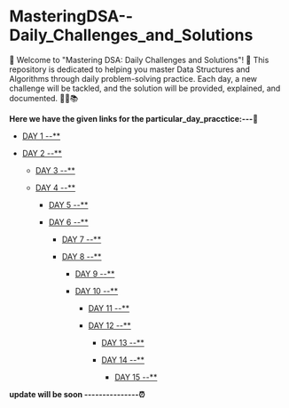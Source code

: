 # MasteringDSA--Daily_Challenges_and_Solutions
🎉 Welcome to "Mastering DSA: Daily Challenges and Solutions"! 🎉
This repository is dedicated to helping you master Data Structures and Algorithms through daily problem-solving practice. Each day, a new challenge will be tackled, and the solution will be provided, explained, and documented. 🚀💡📚


**Here we have the given links for the particular_day_pracctice:---🥇**
- [DAY 1 --**]()

- [DAY 2 --**]()

  - [DAY 3 --**]()

  - [DAY 4 --**]()

    - [DAY 5 --**]()

    - [DAY 6 --**]()

      - [DAY 7 --**]()

      - [DAY 8 --**]()

        - [DAY 9 --**]()

        - [DAY 10 --**]()

          - [DAY 11 --**]()

          - [DAY 12 --**]()

            - [DAY 13 --**]()

            - [DAY 14 --**]()
            
              - [DAY 15 --**]()


**update will be soon ---------------⏰**

